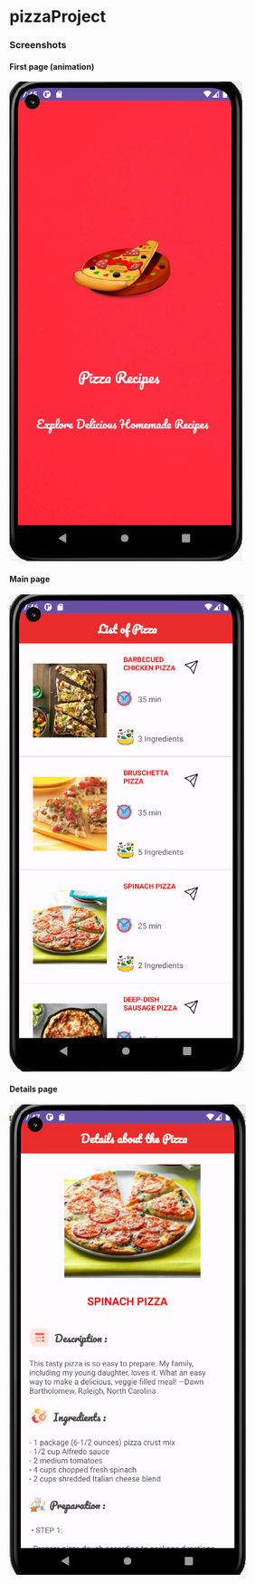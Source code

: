 # pizzaProject

### Screenshots

#### First page (animation)
![Animation ](./assets/animation.png)

#### Main page
![Main](./assets/main.png)

#### Details page
![Details](./assets/details.png)



